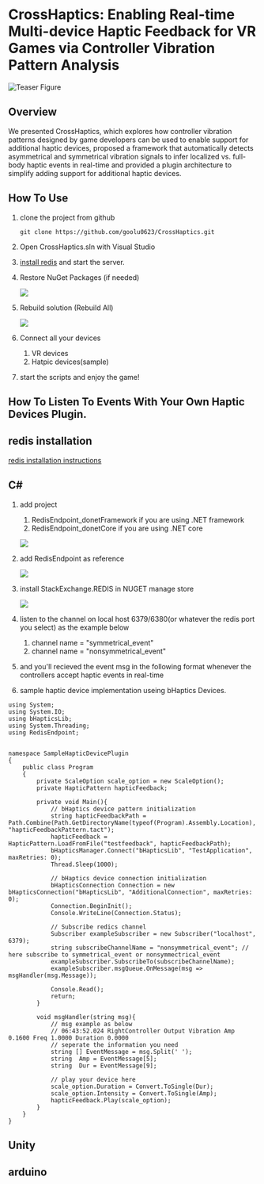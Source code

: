 # CrossHaptics: Enabling Real-time Multi-device Haptic Feedback for VR Games via Controller Vibration Pattern Analysis
![Teaser Figure](https://i.imgur.com/T3jK4ZA.png)

## Overview
We presented CrossHaptics, which explores how controller vibration patterns designed by game developers can be used to enable support for additional haptic devices, proposed a framework that automatically detects asymmetrical and symmetrical vibration signals to infer localized vs. full-body haptic events in real-time and provided a plugin architecture to simplify adding support for additional haptic devices.


## How To Use
1. clone the project from github
    ```
    git clone https://github.com/goolu0623/CrossHaptics.git
    ```
1. Open CrossHaptics.sln with Visual Studio
 
1. [install redis](https://redis.io/docs/getting-started/installation/) and start the server.
1. Restore NuGet Packages (if needed)

    ![](https://i.imgur.com/xvu1SBr.png)
1. Rebuild solution (Rebuild All)

    ![](https://i.imgur.com/eL7tjVz.png)
1. Connect all your devices
    1. VR devices
    1. Hatpic devices(sample)


1. start the scripts and enjoy the game!

## How To Listen To Events With Your Own Haptic Devices Plugin.
## redis installation
[redis installation instructions](https://redis.io/docs/getting-started/installation/)
## C#
1. add project 
    1. RedisEndpoint_donetFramework if you are using .NET framework
    1. RedisEndpoint_donetCore if you are using .NET core

    ![](https://i.imgur.com/safzr2c.png)

1. add RedisEndpoint as reference

    ![](https://i.imgur.com/vhFqTvv.png)
1. install StackExchange.REDIS in NUGET manage store

    ![](https://i.imgur.com/tb86GxK.png)
1. listen to the channel on local host 6379/6380(or whatever the redis port you select) as the example below
    1. channel name = "symmetrical_event"
    2. channel name = "nonsymmetrical_event"
1. and you'll recieved the event msg in the following format whenever the controllers accept haptic events in real-time


1. sample haptic device implementation useing bHaptics Devices.
```
using System;
using System.IO;
using bHapticsLib;
using System.Threading;
using RedisEndpoint;


namespace SampleHapticDevicePlugin
{
    public class Program
    {
        private ScaleOption scale_option = new ScaleOption();
        private HapticPattern hapticFeedback;
        
        private void Main(){
            // bHaptics device pattern initialization
            string hapticFeedbackPath = Path.Combine(Path.GetDirectoryName(typeof(Program).Assembly.Location), "hapticFeedbackPattern.tact");
            hapticFeedback = HapticPattern.LoadFromFile("testfeedback", hapticFeedbackPath);            
            bHapticsManager.Connect("bHapticsLib", "TestApplication", maxRetries: 0);
            Thread.Sleep(1000);

            // bHaptics device connection initialization 
            bHapticsConnection Connection = new bHapticsConnection("bHapticsLib", "AdditionalConnection", maxRetries: 0);
            Connection.BeginInit();
            Console.WriteLine(Connection.Status);

            // Subscribe redics channel
            Subscriber exampleSubscriber = new Subscriber("localhost", 6379);
            string subscribeChannelName = "nonsymmetrical_event"; // here subscribe to symmetrical_event or nonsymmectrical_event
            exampleSubscriber.SubscribeTo(subscribeChannelName);
            exampleSubscriber.msgQueue.OnMessage(msg => msgHandler(msg.Message));

            Console.Read();
            return;
        }

        void msgHandler(string msg){
            // msg example as below
            // 06:43:52.024 RightController Output Vibration Amp 0.1600 Freq 1.0000 Duration 0.0000
            // seperate the information you need
            string [] EventMessage = msg.Split(' ');
            string  Amp = EventMessage[5];
            string  Dur = EventMessage[9];
            
            // play your device here
            scale_option.Duration = Convert.ToSingle(Dur);
            scale_option.Intensity = Convert.ToSingle(Amp);
            hapticFeedback.Play(scale_option);
        }
    }
}
```
## Unity
## arduino

